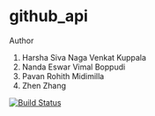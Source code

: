 # github_api

Author
1. Harsha Siva Naga Venkat Kuppala
2. Nanda Eswar Vimal Boppudi
3. Pavan Rohith Midimilla
4. Zhen Zhang

[![Build Status](https://app.travis-ci.com/ZhenZhang0123/github-api.svg?branch=HW05a_Mocking)](https://app.travis-ci.com/ZhenZhang0123/github-api)
